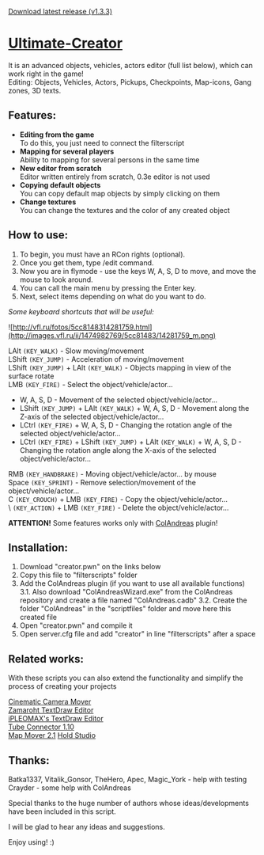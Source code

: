 [Download latest release (v1.3.3)](https://github.com/NexiusTailer/Ultimate-Creator/tree/master/v1.3.3)

# [Ultimate-Creator](http://forum.sa-mp.com/showthread.php?t=620522)

It is an advanced objects, vehicles, actors editor (full list below), which can work right in the game!  
Editing: Objects, Vehicles, Actors, Pickups, Checkpoints, Map-icons, Gang zones, 3D texts.

## Features:
* **Editing from the game**  
  To do this, you just need to connect the filterscript
* **Mapping for several players**  
  Ability to mapping for several persons in the same time
* **New editor from scratch**  
  Editor written entirely from scratch, 0.3e editor is not used
* **Copying default objects**  
  You can copy default map objects by simply clicking on them
* **Change textures**  
  You can change the textures and the color of any created object

## How to use:
1. To begin, you must have an RCon rights (optional).
2. Once you get them, type /edit command.
3. Now you are in flymode - use the keys W, A, S, D to move, and move the mouse to look around.
4. You can call the main menu by pressing the Enter key.
5. Next, select items depending on what do you want to do.

*Some keyboard shortcuts that will be useful:*

![http://vfl.ru/fotos/5cc8148314281759.html](http://images.vfl.ru/ii/1474982769/5cc81483/14281759_m.png)

LAlt `(KEY_WALK)` - Slow moving/movement  
LShift `(KEY_JUMP)` - Acceleration of moving/movement  
LShift `(KEY_JUMP)` + LAlt `(KEY_WALK)` - Objects mapping in view of the surface rotate  
LMB `(KEY_FIRE)` - Select the object/vehicle/actor...  
* W, A, S, D - Movement of the selected object/vehicle/actor...  
* LShift `(KEY_JUMP)` + LAlt `(KEY_WALK)` + W, A, S, D - Movement along the Z-axis of the selected object/vehicle/actor...  
* LCtrl `(KEY_FIRE)` + W, A, S, D - Changing the rotation angle of the selected object/vehicle/actor...  
* LCtrl `(KEY_FIRE)` + LShift `(KEY_JUMP)` + LAlt `(KEY_WALK)` + W, A, S, D - Changing the rotation angle along the X-axis of the selected object/vehicle/actor...  

RMB `(KEY_HANDBRAKE)` - Moving object/vehicle/actor... by mouse  
Space `(KEY_SPRINT)` - Remove selection/movement of the object/vehicle/actor...  
C `(KEY_CROUCH)` + LMB `(KEY_FIRE)` - Copy the object/vehicle/actor...  
\ `(KEY_ACTION)` + LMB `(KEY_FIRE)` - Delete the object/vehicle/actor...  

**ATTENTION!** Some features works only with [ColAndreas](http://forum.sa-mp.com/showthread.php?t=586068) plugin!

## Installation:
1. Download "creator.pwn" on the links below
2. Copy this file to "filterscripts" folder
3. Add the ColAndreas plugin (if you want to use all available functions)  
 3.1. Also download "ColAndreasWizard.exe" from the ColAndreas repository and create a file named "ColAndreas.cadb"
 3.2. Create the folder "ColAndreas" in the "scriptfiles" folder and move here this created file
4. Open "creator.pwn" and compile it
5. Open server.cfg file and add "creator" in line "filterscripts" after a space

## Related works:
With these scripts you can also extend the functionality and simplify the process of creating your projects

[Cinematic Camera Mover](http://forum.sa-mp.com/showthread.php?t=329813)  
[Zamaroht TextDraw Editor](http://forum.sa-mp.com/showthread.php?t=406833)  
[iPLEOMAX's TextDraw Editor](http://forum.sa-mp.com/showthread.php?t=376758)  
[Tube Connector 1.10](http://forum.sa-mp.com/showthread.php?t=578958)  
[Map Mover 2.1](https://github.com/adri1-601/MAP-MOVER)
[Hold Studio](http://forum.sa-mp.com/showthread.php?t=182317)

## Thanks:
Batka1337, Vitalik_Gonsor, TheHero, Apec, Magic_York - help with testing  
Crayder - some help with ColAndreas

Special thanks to the huge number of authors whose ideas/developments have been included in this script.

I will be glad to hear any ideas and suggestions.

Enjoy using! :)
